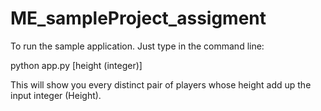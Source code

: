 # ME_sampleProject_assigment

To run the sample application. Just type in the command line:

python app.py [height (integer)]
  
This will show you every distinct pair of players whose height add up the input integer (Height).  
